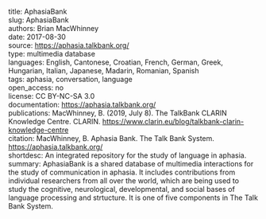 title: AphasiaBank \
slug: AphasiaBank \
authors: Brian MacWhinney \
date: 2017-08-30 \
source: https://aphasia.talkbank.org/ \
type: multimedia database \
languages: English, Cantonese, Croatian, French, German, Greek, Hungarian, Italian, Japanese, Madarin, Romanian, Spanish \
tags: aphasia, conversation, language \
open_access: no \
license: CC BY-NC-SA 3.0 \
documentation: https://aphasia.talkbank.org/ \
publications: MacWhinney, B. (2019, July 8). The TalkBank CLARIN Knowledge Centre. CLARIN. https://www.clarin.eu/blog/talkbank-clarin-knowledge-centre \
citation: MacWhinney, B. Aphasia Bank. The Talk Bank System. https://aphasia.talkbank.org/ \
shortdesc: An integrated repository for the study of language in aphasia. \
summary: AphasiaBank is a shared database of multimedia interactions for the study of communication in aphasia. It includes contributions from individual researchers from all over the world, which are being used to study the cognitive, neurological, developmental, and social bases of language processing and strtucture. It is one of five components in The Talk Bank System.  
